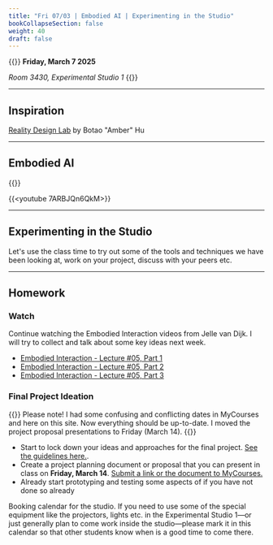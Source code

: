 ```yaml
---
title: "Fri 07/03 | Embodied AI | Experimenting in the Studio"
bookCollapseSection: false
weight: 40
draft: false
---
```


{{<hint info>}}
**Friday, March 7 2025**  

*Room 3430, Experimental Studio 1*
{{</hint>}}

---

## Inspiration

[Reality Design Lab](https://reality.design/) by Botao "Amber" Hu

---


## Embodied AI

{{<youtube uhLDHA9skFk>}}

{{<youtube 7ARBJQn6QkM>}}


---

## Experimenting in the Studio

Let's use the class time to try out some of the tools and techniques we have been looking at, work on your project, discuss with your peers etc.


---

## Homework

### Watch

Continue watching the Embodied Interaction videos from Jelle van Dijk. I will try to collect and talk about some key ideas next week.

- [Embodied Interaction - Lecture #05, Part 1](https://www.youtube.com/watch?v=7bY3njCpByU)
- [Embodied Interaction - Lecture #05, Part 2](https://www.youtube.com/watch?v=35aCApNDmUg)
- [Embodied Interaction - Lecture #05, Part 3](https://www.youtube.com/watch?v=hOMpIPtD2qE)

### Final Project Ideation

{{<hint warning>}}
Please note! I had some confusing and conflicting dates in MyCourses and here on this site. Now everything should be up-to-date. I moved the project proposal presentations to Friday (March 14).
{{</hint>}}

- Start to lock down your ideas and approaches for the final project. [See the guidelines here.](../../final-project/).
- Create a project planning document or proposal that you can present in class on **Friday, March 14**. [Submit a link or the document to MyCourses.](https://mycourses.aalto.fi/mod/assign/view.php?id=1321855)
- Already start prototyping and testing some aspects of if you have not done so already

Booking calendar for the studio. If you need to use some of the special equipment like the projectors, lights etc. in the Experimental Studio 1—or just generally plan to come work inside the studio—please mark it in this calendar so that other students know when is a good time to come there.